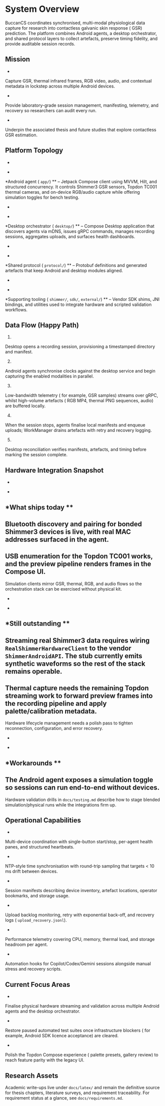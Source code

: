 # System Overview

BuccanCS
coordinates
synchronised,
multi-modal
physiological
data
capture
for
research
into
contactless
galvanic
skin
response (
GSR)
prediction.
The
platform
combines
Android
agents,
a
desktop
orchestrator,
and
shared
protocol
layers
to
collect
artefacts,
preserve
timing
fidelity,
and
provide
auditable
session
records.

## Mission

-

Capture
GSR,
thermal
infrared
frames,
RGB
video,
audio,
and
contextual
metadata
in
lockstep
across
multiple
Android
devices.

-

Provide
laboratory-grade
session
management,
manifesting,
telemetry,
and
recovery
so
researchers
can
audit
every
run.

-

Underpin
the
associated
thesis
and
future
studies
that
explore
contactless
GSR
estimation.

## Platform Topology

-

*

*Android
agent (
`app/`)
** –
Jetpack
Compose
client
using
MVVM,
Hilt,
and
structured
concurrency.
It
controls
Shimmer3
GSR
sensors,
Topdon
TC001
thermal
cameras,
and
on-device
RGB/audio
capture
while
offering
simulation
toggles
for
bench
testing.

-

*

*Desktop
orchestrator (
`desktop/`)
** –
Compose
Desktop
application
that
discovers
agents
via
mDNS,
issues
gRPC
commands,
manages
recording
sessions,
aggregates
uploads,
and
surfaces
health
dashboards.

-

*

*Shared
protocol (
`protocol/`)
** –
Protobuf
definitions
and
generated
artefacts
that
keep
Android
and
desktop
modules
aligned.

-

*

*Supporting
tooling (
`shimmer/`,
`sdk/`,
`external/`)
** –
Vendor
SDK
shims,
JNI
bindings,
and
utilities
used
to
integrate
hardware
and
scripted
validation
workflows.

## Data Flow (Happy Path)

1.

Desktop
opens
a
recording
session,
provisioning
a
timestamped
directory
and
manifest.

2.

Android
agents
synchronise
clocks
against
the
desktop
service
and
begin
capturing
the
enabled
modalities
in
parallel.

3.

Low-bandwidth
telemetry (
for
example,
GSR
samples)
streams
over
gRPC,
whilst
high-volume
artefacts (
RGB
MP4,
thermal
PNG
sequences,
audio)
are
buffered
locally.

4.

When
the
session
stops,
agents
finalise
local
manifests
and
enqueue
uploads;
WorkManager
drains
artefacts
with
retry
and
recovery
logging.

5.

Desktop
reconciliation
verifies
manifests,
artefacts,
and
timing
before
marking
the
session
complete.

## Hardware Integration Snapshot

-

*

*What
ships
today
**
-
Bluetooth
discovery
and
pairing
for
bonded
Shimmer3
devices
is
live,
with
real
MAC
addresses
surfaced
in
the
agent.
-
USB
enumeration
for
the
Topdon
TC001
works,
and
the
preview
pipeline
renders
frames
in
the
Compose
UI.
-
Simulation
clients
mirror
GSR,
thermal,
RGB,
and
audio
flows
so
the
orchestration
stack
can
be
exercised
without
physical
kit.

-

*

*Still
outstanding
**
-
Streaming
real
Shimmer3
data
requires
wiring
`RealShimmerHardwareClient`
to
the
vendor
`ShimmerAndroidAPI`.
The
stub
currently
emits
synthetic
waveforms
so
the
rest
of
the
stack
remains
operable.
-
Thermal
capture
needs
the
remaining
Topdon
streaming
work
to
forward
preview
frames
into
the
recording
pipeline
and
apply
palette/calibration
metadata.
-
Hardware
lifecycle
management
needs
a
polish
pass
to
tighten
reconnection,
configuration,
and
error
recovery.

-

*

*Workarounds
**
-
The
Android
agent
exposes
a
simulation
toggle
so
sessions
can
run
end-to-end
without
devices.
-
Hardware
validation
drills
in
`docs/testing.md`
describe
how
to
stage
blended
simulation/physical
runs
while
the
integrations
firm
up.

## Operational Capabilities

-

Multi-device
coordination
with
single-button
start/stop,
per-agent
health
panes,
and
structured
heartbeats.

-

NTP-style
time
synchronisation
with
round-trip
sampling
that
targets <
10
ms
drift
between
devices.

-

Session
manifests
describing
device
inventory,
artefact
locations,
operator
bookmarks,
and
storage
usage.

-

Upload
backlog
monitoring,
retry
with
exponential
back-off,
and
recovery
logs (
`upload_recovery.jsonl`).

-

Performance
telemetry
covering
CPU,
memory,
thermal
load,
and
storage
headroom
per
agent.

-

Automation
hooks
for
Copilot/Codex/Gemini
sessions
alongside
manual
stress
and
recovery
scripts.

## Current Focus Areas

-

Finalise
physical
hardware
streaming
and
validation
across
multiple
Android
agents
and
the
desktop
orchestrator.

-

Restore
paused
automated
test
suites
once
infrastructure
blockers (
for
example,
Android
SDK
licence
acceptance)
are
cleared.

-

Polish
the
Topdon
Compose
experience (
palette
presets,
gallery
review)
to
reach
feature
parity
with
the
legacy
UI.

## Research Assets

Academic
write-ups
live
under
`docs/latex/`
and
remain
the
definitive
source
for
thesis
chapters,
literature
surveys,
and
requirement
traceability.
For
requirement
status
at
a
glance,
see
`docs/requirements.md`.
